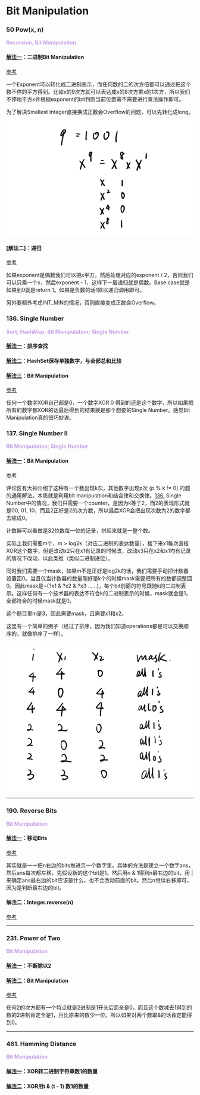 # Bit Manipulation

### 50 Pow(x, n)
**<font color=#C8A1E6> Recursion; Bit Manipulation</font>**

#### [解法一](50-Pow(x,n).java)：二进制Bit Manipulation

[参考](https://leetcode.com/problems/powx-n/discuss/739113/2-Solution-or-Iterative-with-bitwise-operator-or-Recursive)

一个Exponent可以转化成二进制表示，而任何数的二的次方倍都可以通过把这个数不停的平方得到。比如x的9次方就可以表达成x的8次方乘x的1次方，所以我们不停地平方x并根据exponent的bit判断当前位置需不需要进行乘法操作即可。

为了解决Smallest Integer直接换成正数会Overflow的问题，可以先转化成long。

![](https://raw.githubusercontent.com/YuqiZ2020/PicBed/master/img/20200718222237.png)

#### [解法二]：递归

[参考](https://leetcode.com/problems/powx-n/discuss/739113/2-Solution-or-Iterative-with-bitwise-operator-or-Recursive)

如果exponent是偶数我们可以把x平方，然后处理对应的exponent / 2，否则我们可以只乘一个x，然后exponent - 1，这样下一层递归就是偶数。Base case就是如果到0就是return 1。如果是负数的话1除以递归调用即可。

另外要额外考虑INT_MIN的情况，否则直接变成正数会Overflow。

### 136. Single Number
**<font color=#C8A1E6> Sort; HashMap; Bit Manipulation; Single Number</font>**

#### [解法一](136-Single-Number/136-Single-Number.java)：排序查找

#### [解法二](136-Single-Number/136-Single-Number.java)：HashSet保存单独数字，与全部总和比较

#### [解法三](136-Single-Number/136-Single-Number-Bit-Manip.java)：Bit Manipulation

[参考](https://leetcode.com/problems/single-number/solution/)

任何一个数字XOR自己都是0，一个数字XOR 0 得到的还是这个数字，所以如果把所有的数字都XOR的话最后得到的结果就是那个想要的Single Number。感觉Bit Manipulation真的很巧妙诶。

### 137. Single Number II
**<font color=#C8A1E6> Bit Manipulation; Single Number</font>**

#### [解法一](137-Single-Number-II.java)：Bit Manipulation

[参考](https://leetcode.com/problems/single-number-ii/discuss/43295/Detailed-explanation-and-generalization-of-the-bitwise-operation-method-for-single-numbers)

评论区有大神介绍了这种有一个数出现k次，其他数字出现p次 (p % k != 0) 的题的通用解法。本质就是利用bit manipulation和结合律和交换律。[136.](136-Single-Number/136-Single-Number-Bit-Manip.java) Single Number中的情况，我们只需要一个counter，是因为k等于2，而2的表现形式就是00, 01, 10，而且2正好是2的次方数，所以最后XOR会把出现次数为2的数字都去除成0。

计数器可以看做是32位数每一位的记录，拼起来就是一整个数。

实际上我们需要m个，m > log2k（对应二进制的表达数量），接下来x1每次直接XOR这个数字，但是改动x2只在x1有记录的时候改，改动x3只在x2和x1均有记录的情况下改动，以此类推（类似二进制进位）。

同时我们需要一个mask，如果m不是正好是log2k的话，我们需要手动把计数器设置回0。当且仅当计数器的数量刚好是k个的时候mask需要把所有的数都调整回0。因此mask是~(?x1 & ?x2 & ?x3 ……)，每个bit前面的符号跟随k的二进制表示。这样任何有一个技术器的表达不符合k的二进制表示的时候，mask就会是1，全部符合的时候mask就是0。

这个题目里m是3，因此需要mask，且需要x1和x2。

这里有一个简单的例子（经过了排序，因为我们知道operations都是可以交换顺序的，就像排序了一样）。

![](https://raw.githubusercontent.com/YuqiZ2020/PicBed/master/img/20200707173535.png)

---

### 190. Reverse Bits
**<font color=#C8A1E6> Bit Manipulation</font>**

#### [解法一](190-Reverse-Bits.java)：移动Bits

[参考](https://leetcode.com/articles/reverse-bits/)

其实就是一一把n右边的bits推进另一个数字里。具体的方法是建立一个数字ans，然后ans每次都左移，先假设新的这个bit是1。然后用n & 1得到n最右边的bit，用 | 来确定ans最右边的bit应该是什么，也不会改动前面的bit。然后n继续右移即可，因为是判断最右边的bit。

#### 解法二：Integer.reverse(n)

[参考](https://leetcode.com/problems/reverse-bits/discuss/732133/Two-Solution-or-Bitwise-Operators-or-1-Liner-or-Detailed-Explanation)

---

### 231. Power of Two
**<font color=#C8A1E6> Bit Manipulation</font>**

#### [解法一](231-Power-of-Two/231-Power-of-Two.java)：不断除以2

#### [解法二](231-Power-of-Two/231-Power-of-Two-Binary.java)：Bit Manipulation

[参考](https://leetcode.com/problems/power-of-two/discuss/63974/Using-nand(n-1)-trick)

任何2的次方都有一个特点就是2进制是1开头后面全是0，而且这个数减去1得到的数的2进制肯定全是1，且比原来的数少一位。所以如果对两个数取&的话肯定能得到0。

---

### 461. Hamming Distance
**<font color=#C8A1E6>Bit Manipulation</font>**

#### [解法一](461-Hamming-Distance/461-Hamming-Distance.java)：XOR转二进制字符串数1的数量

#### [解法二](461-Hamming-Distance/461-Hamming-Distance.cpp)：XOR用t & (t - 1) 数1的数量